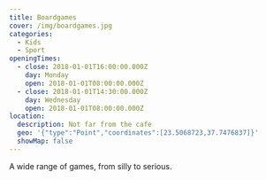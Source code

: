 ```yaml
---
title: Boardgames
cover: /img/boardgames.jpg
categories:
  - Kids
  - Sport
openingTimes:
  - close: 2018-01-01T16:00:00.000Z
    day: Monday
    open: 2018-01-01T08:00:00.000Z
  - close: 2018-01-01T14:30:00.000Z
    day: Wednesday
    open: 2018-01-01T08:00:00.000Z
location:
  description: Not far from the cafe
  geo: '{"type":"Point","coordinates":[23.5068723,37.7476837]}'
  showMap: false
---
```


A wide range of games, from silly to serious.
